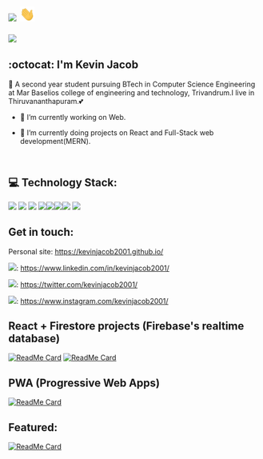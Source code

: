 # <img src="https://img.icons8.com/doodle/100/000000/hello--v1.png"/> <img src="https://raw.githubusercontent.com/ABSphreak/ABSphreak/master/gifs/Hi.gif" width="30px">
![](https://komarev.com/ghpvc/?username=kevinjacob2001&color=violet)
## :octocat: I'm Kevin Jacob



🙌 A second year student pursuing BTech in Computer Science Engineering at Mar Baselios college of engineering and technology, Trivandrum.I live in       Thiruvananthapuram.💕

- 🔭 I’m currently working on Web.

- 🌱 I’m currently doing projects on React and Full-Stack web development(MERN).
</br>

## :computer: Technology Stack:

  <img src="https://img.icons8.com/color/48/000000/html-5.png"/> <img src="https://img.icons8.com/color/48/000000/css3.png"/> <img src="https://img.icons8.com/dusk/64/000000/javascript.png"/> <img src="https://img.icons8.com/color/48/000000/bootstrap.png"/><img src="https://img.icons8.com/officel/54/000000/react.png"/><img src="https://img.icons8.com/color/58/000000/nodejs.png"/><img src="https://avatars1.githubusercontent.com/u/5658226?s=65&v=4"/>
<img src="https://img.icons8.com/color/48/000000/mongodb.png"/>

## Get in touch:

 Personal site: https://kevinjacob2001.github.io/

<img src="https://img.icons8.com/fluent/35/000000/linkedin-2.png"/>: https://www.linkedin.com/in/kevinjacob2001/

<img src="https://img.icons8.com/fluent/35/000000/twitter.png"/>: https://twitter.com/kevinjacob2001/

<img src="https://img.icons8.com/fluent/35/000000/instagram-new.png"/>: https://www.instagram.com/kevinjacob2001/


## React + Firestore projects (Firebase's realtime database)
[![ReadMe Card](https://github-readme-stats.vercel.app/api/pin/?username=kevinjacob2001&repo=NonStop-ChatApp&theme=shades-of-purple)](https://github.com/kevinjacob2001/NonStop-ChatApp) 
[![ReadMe Card](https://github-readme-stats.vercel.app/api/pin/?username=kevinjacob2001&repo=To-do_FIREBASE&theme=shades-of-purple)](https://github.com/kevinjacob2001/To-do_FIREBASE)


## PWA (Progressive Web Apps)
[![ReadMe Card](https://github-readme-stats.vercel.app/api/pin/?username=kevinjacob2001&repo=WeatherApp-PWA&theme=shades-of-purple)](https://github.com/kevinjacob2001/WeatherApp-PWA) 

## Featured:
[![ReadMe Card](https://github-readme-stats.vercel.app/api/pin/?username=kevinjacob2001&repo=CRUD_REST-API&theme=shades-of-purple)](https://github.com/kevinjacob2001/CRUD_REST-API) 



